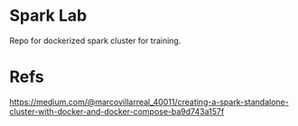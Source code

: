 # Spark Lab
Repo for dockerized spark cluster for training.






# Refs
https://medium.com/@marcovillarreal_40011/creating-a-spark-standalone-cluster-with-docker-and-docker-compose-ba9d743a157f